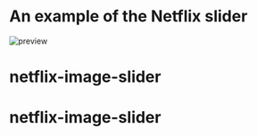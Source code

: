 # An example of the Netflix slider

![preview](netflix-slider.png)
# netflix-image-slider
# netflix-image-slider
